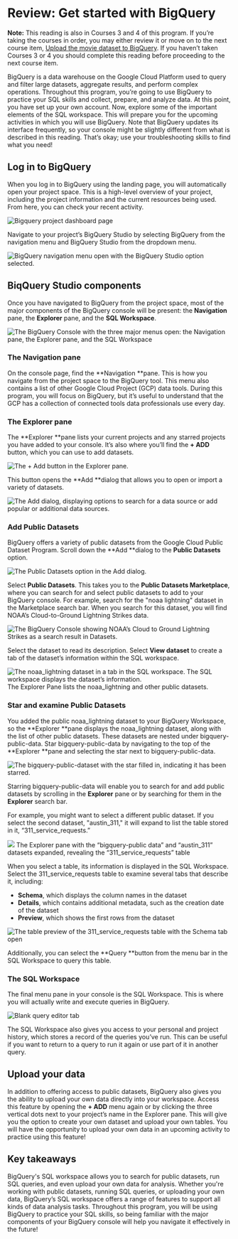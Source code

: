 # Review: Get started with BigQuery

**Note:** This reading is also in Courses 3 and 4 of this program. If you’re taking the courses in order, you may either review it or move on to the next course item, [Upload the movie dataset to BigQuery](https://www.coursera.org/learn/analyze-data/supplement/sBFZn/upload-the-movie-dataset-to-bigquery "Opens in a new tab."). If you haven’t taken Courses 3 or 4 you should complete this reading before proceeding to the next course item.

BigQuery is a data warehouse on the Google Cloud Platform used to query and filter large datasets, aggregate results, and perform complex operations. Throughout this program, you’re going to use BigQuery to practice your SQL skills and collect, prepare, and analyze data. At this point, you have set up your own account. Now, explore some of the important elements of the SQL workspace. This will prepare you for the upcoming activities in which you will use BigQuery. Note that BigQuery updates its interface frequently, so your console might be slightly different from what is described in this reading. That’s okay; use your troubleshooting skills to find what you need!

## Log in to BigQuery

When you log in to BigQuery using the landing page, you will automatically open your project space. This is a high-level overview of your project, including the project information and the current resources being used. From here, you can check your recent activity.

![Bigquery project dashboard page](https://d3c33hcgiwev3.cloudfront.net/imageAssetProxy.v1/zSYVq72kR0y7WzL1pgNc6A_6d488f739f76484db684f7e9eab65df1_0SQ2qZhV9Uve0ublmVbbrNTl-s-kh53u4jOMLUrGSLLEf2XpUoXa1zw25R7t_OYoOdLGrdHOuQxrK0E7CJd0S_XsrLRRfISCDEWA_Gd35TCHCPeVl2vQPhVR4T1Xq7xLmahZlsSC7H6YQ0HlV3lt2A?expiry=1720656000000&hmac=0eQbm7OhqHbYFkkMLB2RUMbeRkVxwRac-ZVoMLngxAo)

Navigate to your project’s BigQuery Studio by selecting BigQuery from the navigation menu and BigQuery Studio from the dropdown menu.

![BigQuery navigation menu open with the BigQuery Studio option selected.](https://d3c33hcgiwev3.cloudfront.net/imageAssetProxy.v1/-MXZRs1VSlaYQoNdSuaEeQ_7c326ba811b94494b3765af0665e48f1_aOUMY9S3wkh6BQGfj6qTt8IoNUoYjdiOwCxQnabM55gQxjYOC5ZgMfTEBEfbmdb_tPb7wB7OcYwL4YTpmQm1j9Q5ad_PXXHkMKwXnsRLrd_pw_wfjaS338JKUDRRTQD_QghTMWCL-XB5rx4lnkpgeA?expiry=1720656000000&hmac=MpzlkinAQWvLrIUHlSQkSOAv97z5sEnsdD37a7YI3g4)

## BiqQuery Studio components

Once you have navigated to BigQuery from the project space, most of the major components of the BigQuery console will be present: the **Navigation** pane, the **Explorer** pane, and the **SQL Workspace**.

![The BigQuery Console with the three major menus open: the Navigation pane, the Explorer pane, and the SQL Workspace](https://d3c33hcgiwev3.cloudfront.net/imageAssetProxy.v1/nE2ZdMl1SnK7TI96C948Bw_6e0e1784f33f4d45a95be098a97e55f1_VUTfKOpAyhpnBNwq5gIvSY1XeRI9uIGdnFtSMneBLi_ee26vDJiMawU6WaGXNKUGQgP2ZF0O0vAffbfyLSTwjsHirfKaOGVoRwiseloEoEC8KHJCKcpH-RG4aH76Bn_Dbbv9ORkOcVUQxE6gJp3pEw?expiry=1720656000000&hmac=ashNzmLOVvBx8UGujWH0RfCHYgsDtpmR_901NYKMm_8)

### The Navigation pane

On the console page, find the **Navigation **pane. This is how you navigate from the project space to the BigQuery tool. This menu also contains a list of other Google Cloud Project (GCP) data tools. During this program, you will focus on BigQuery, but it’s useful to understand that the GCP has a collection of connected tools data professionals use every day.

### The Explorer pane

The **Explorer **pane lists your current projects and any starred projects you have added to your console. It’s also where you’ll find the **+ ADD** button, which you can use to add datasets.

![The + Add button in the Explorer pane.](https://d3c33hcgiwev3.cloudfront.net/imageAssetProxy.v1/Ad6Ow3GIQyaQHxHwUBk95w_09178209a91c424ca34335868575c7f1_AcVuKsC0sM954ZbLaGfh3JFTTDUzV9CpWHkPo9NeVV-LD_pNqPCMRGPdN0cHtTyq-LS1rJw8u8rRHcFtA017adW25jxmjnSOXpZBw0SYx7nZKDoOyL_bB8j_9OhPn8tptxHQldEChmurTDzPPoOhWQ?expiry=1720656000000&hmac=FUpIp9oHVCO2J0pk47RBQKtExTnz_h38HhPMaVgUkcs)

This button opens the **Add **dialog that allows you to open or import a variety of datasets.

![The Add dialog, displaying options to search for a data source or add popular or additional data sources.](https://d3c33hcgiwev3.cloudfront.net/imageAssetProxy.v1/xHBnGi22RP6GMwl-i5u5Cg_e9a99caf7b5d4a3da024a6e05495a3f1_qUqHKMnIzsLQgZ0mp8ED9t5L20O3h5x3yqY_FrJmSmNBL_uYpM8Za5zb443dXlQKQP-CQjDUhskGQ8001xVu0b5A70AATT7K0C8yrBTr95Jgq1LJjQVYPrtEeZ-QUqDmhBw-IL_u9N_nr3cO1FE94Q?expiry=1720656000000&hmac=B1xPnhHYOIjAwruPqFNM4rKIzuWQEu1AajDodprhijA)

### Add Public Datasets

BigQuery offers a variety of public datasets from the Google Cloud Public Dataset Program. Scroll down the **Add **dialog to the **Public Datasets** option.

![The Public Datasets option in the Add dialog.](https://d3c33hcgiwev3.cloudfront.net/imageAssetProxy.v1/tIxke21GTxyJ5zTtDVmklw_480308b97ab84ce19b3224a1df3912f1_f6FWP_Ot9vqu6v_mTpQv5Pc6z8ZfbG6ozjPCwHTp3a1gAoIa6_lI7FBubP85kcpbvWRkItc9xryUgEoWbaf10rYX5EPUNB4BraLuh3cXsZpF-UlhMQEfzGJjzb6mJQ-uSNPpqvNB1Lq1ZZjLdagBEw?expiry=1720656000000&hmac=2zNseiiloAGuGF5tN2X16WQzxjvBpCJJ_-fYGXLY1XA)

Select **Public Datasets**. This takes you to the **Public Datasets Marketplace**, where you can search for and select public datasets to add to your BigQuery console. For example, search for the "noaa lightning" dataset in the Marketplace search bar. When you search for this dataset, you will find NOAA’s Cloud-to-Ground Lightning Strikes data.

![The BigQuery Console showing NOAA’s Cloud to Ground Lightning Strikes as a search result in Datasets.](https://d3c33hcgiwev3.cloudfront.net/imageAssetProxy.v1/EaJe6zbsTWm26hpoHSZmiw_92eda1f23f8d4bbb97197316fc4173f1_yw9cFdwcM-Vw9K68QMNfPzDFnxsuObE4a4S85aXmO3O2ODPdl4hKwq_r0s7H47lpi588qDHjaLnMEXgHBPeo1oVbkwAaZNT8MBO0JI8pab81Wgw8dB--VvTPGVEeJSBQ6pbHHse22FcbQ88Lw5l4Ow?expiry=1720656000000&hmac=nG-gtH6_dQLX77N-u4KCtTl3uExQsmnNddb3Xp9CZv8)

Select the dataset to read its description. Select **View dataset** to create a tab of the dataset’s information within the SQL workspace.

![The noaa_lightning dataset in a tab in the SQL workspace. The SQL workspace displays the dataset’s information.](https://d3c33hcgiwev3.cloudfront.net/imageAssetProxy.v1/NxcREvGtRT-hKcyMTwegGw_95a1788086aa4b0f8286ab250683d5f1_zy1RC8p_TOnwP-UdCWeVJhk6XcjefHtJx1XgS7mVJP4aBnLgtiVAJw3whnI8wsXN2uwOF11rVbgrQkpRyQBSQ7LtNog15ml2C2fQJxLRyx6DIZPXrne75GekTOMfKGeCU_QyI5DqJFY6iG4vh_uHrQ?expiry=1720656000000&hmac=ujcdKI0_779E73ZCDVG3gk_90Tvb3J9Z5kWeaXHVE80)
The Explorer Pane lists the noaa_lightning and other public datasets.

### Star and examine Public Datasets

You added the public noaa_lightning dataset to your BigQuery Workspace, so the **Explorer **pane displays the noaa_lightning dataset, along with the list of other public datasets. These datasets are nested under bigquery-public-data. Star bigquery-public-data by navigating to the top of the **Explorer **pane and selecting the star next to bigquery-public-data.

![The bigquery-public-dataset with the star filled in, indicating it has been starred.](https://d3c33hcgiwev3.cloudfront.net/imageAssetProxy.v1/Vb38hh2PTMO7f5hWoOclmg_e875ba2198f247d9b50244e2c22f00f1_uSOwc1spWVztuBd3zACofaTQAJug_1pLUbZuGIPCDikeGGm1j0fTAVfddN5KpFeSkALs6Y0azBj1PA56mdAcfyt9lhxLkYj6hu3cg0hPoTg00MejHJd7WpjFE-0sf8scbIj9e7NNN8MLLXV64xcjMQ?expiry=1720656000000&hmac=oO4d9jJqrxiT5bbwSZw_QBZqJW7TXcyMqUUNATwQe78)

Starring bigquery-public-data will enable you to search for and add public datasets by scrolling in the **Explorer** pane or by searching for them in the **Explorer** search bar.

For example, you might want to select a different public dataset. If you select the second dataset, "austin_311," it will expand to list the table stored in it, “311_service_requests.”

![](https://d3c33hcgiwev3.cloudfront.net/imageAssetProxy.v1/ULNat2-ZTOOOILGo-_T04g_e4c3b3b84c064932b1bcddcc44c081f1_iY8pt2y3FVj9n70uXoTPgenZoBnBD-CB3iqI1B9U_Q-xOVPLDHGVuTda2SF1w0R7RTMOU59MnIn0VqpeL-B81enUpfXxjL8k3G9BdxeFwRDUQlSZTlM2ysDWrnStHOLxWDk9r8Cb_tXVPAV_zxYmEg?expiry=1720656000000&hmac=N_xxhNgDElbhz74aQUn30T3VxUUtPdzQoXZA96AuZao)
The Explorer pane with the “bigquery-public data” and “austin_311” datasets expanded, revealing the “311_service_requests” table

When you select a table, its information is displayed in the SQL Workspace. Select the 311_service_requests table to examine several tabs that describe it, including:

* **Schema**, which displays the column names in the dataset
* **Details**, which contains additional metadata, such as the creation date of the dataset
* **Preview**, which shows the first rows from the dataset

![The table preview of the 311_service_requests table with the Schema tab open](https://d3c33hcgiwev3.cloudfront.net/imageAssetProxy.v1/qE13RxJNToOy6wR47z2r9Q_a80a3276da3b4b1c9e404b02d1a8faf1_vgfiDeBifjMZ7WhLdo6bDALvpeMTqcjmvvucEljOAeiPypKqIwB5qBNYQp3O3rH3QYpS2W-cBHzzsMwZAxRCavITHl_R8pEqFkF9yNHSSTWmiguvaABcckK2av0lydHR5g_1rZynrv5D-YW3v7WPDQ?expiry=1720656000000&hmac=n32g1syLC-S9exySmYVmTWL-s4JZtykzdUJbe-dX9w4)

Additionally, you can select the **Query **button from the menu bar in the SQL Workspace to query this table.

### The SQL Workspace

The final menu pane in your console is the SQL Workspace. This is where you will actually write and execute queries in BigQuery.

![Blank query editor tab](https://d3c33hcgiwev3.cloudfront.net/imageAssetProxy.v1/816UKsT-Q4-UYz-i8Z01eA_f6a774eacc06448ea8b599d975338df1_AVYekXAnrQhzN7Mpgy289kYI_YgK32S2rALCiiey74FlRJwXoEoL7wjcwq7OL8Q8regbHulTdwdX1zQfA_sI04B5F1AbqNecgYTPPWnv344_Ow1VesE1zrOfDb1HNiCroQMDYENDd2lWe2onXVo0Rw?expiry=1720656000000&hmac=Z6JF264eFAviEqil6zGKlRUcmtyfEOqYTdGqe6R7hXQ)

The SQL Workspace also gives you access to your personal and project history, which stores a record of the queries you’ve run. This can be useful if you want to return to a query to run it again or use part of it in another query.

## Upload your data

In addition to offering access to public datasets, BigQuery also gives you the ability to upload your own data directly into your workspace. Access this feature by opening the **+ ADD** menu again or by clicking the three vertical dots next to your project’s name in the Explorer pane. This will give you the option to create your own dataset and upload your own tables. You will have the opportunity to upload your own data in an upcoming activity to practice using this feature!

## Key takeaways

BigQuery's SQL workspace allows you to search for public datasets, run SQL queries, and even upload your own data for analysis. Whether you're working with public datasets, running SQL queries, or uploading your own data, BigQuery’s SQL workspace offers a range of features to support all kinds of data analysis tasks. Throughout this program, you will be using BigQuery to practice your SQL skills, so being familiar with the major components of your BigQuery console will help you navigate it effectively in the future!
